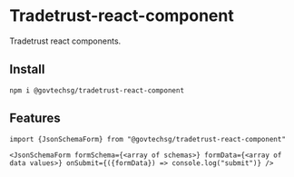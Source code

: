 # Tradetrust-react-component

Tradetrust react components.

## Install

```
npm i @govtechsg/tradetrust-react-component
```

## Features

```
import {JsonSchemaForm} from "@govtechsg/tradetrust-react-component"

<JsonSchemaForm formSchema={<array of schemas>} formData={<array of data values>} onSubmit={({formData}) => console.log("submit")} />

```
